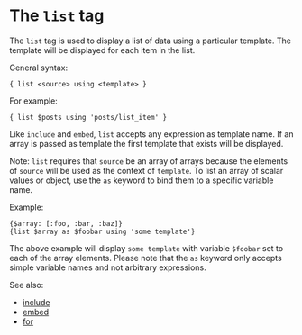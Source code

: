 The `list` tag
========

The `list` tag is used to display a list of data using a particular template. The template will be
displayed for each item in the list.

General syntax:

    { list <source> using <template> }

For example:

    { list $posts using 'posts/list_item' }

Like `include` and `embed`, `list` accepts any expression as template name. If an array is passed
as template the first template that exists will be displayed.

Note: `list` requires that `source` be an array of arrays because the elements of `source` will be used as the context of `template`.
To list an array of scalar values or object, use the `as` keyword to bind them to a specific variable name.

Example:

    {$array: [:foo, :bar, :baz]}
    {list $array as $foobar using 'some template'}

The above example will display `some template` with variable `$foobar` set to each of the array elements.
Please note that the `as` keyword only accepts simple variable names and not arbitrary expressions.

See also:

 * [include](tags/include.md)
 * [embed](tags/embed.md)
 * [for](tags/for.md)
